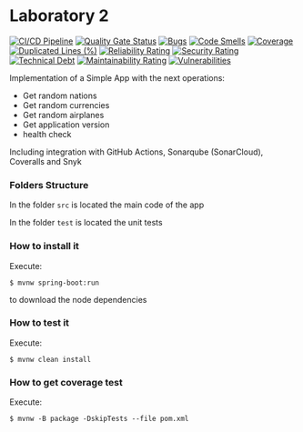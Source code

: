 # Laboratory 2

[![CI/CD Pipeline](https://github.com/dayanaramirez07/labcicd/actions/workflows/build.yml/badge.svg)](https://github.com/dayanaramirez07/labcicd/actions/workflows/build.yml)
[![Quality Gate Status](https://sonarcloud.io/api/project_badges/measure?project=dayanaramirez07_labcicd&metric=alert_status)](https://sonarcloud.io/summary/new_code?id=dayanaramirez07_labcicd)
[![Bugs](https://sonarcloud.io/api/project_badges/measure?project=dayanaramirez07_labcicd&metric=bugs)](https://sonarcloud.io/summary/new_code?id=dayanaramirez07_labcicd)
[![Code Smells](https://sonarcloud.io/api/project_badges/measure?project=dayanaramirez07_labcicd&metric=code_smells)](https://sonarcloud.io/summary/new_code?id=dayanaramirez07_labcicd)
[![Coverage](https://sonarcloud.io/api/project_badges/measure?project=dayanaramirez07_labcicd&metric=coverage)](https://sonarcloud.io/summary/new_code?id=dayanaramirez07_labcicd)
[![Duplicated Lines (%)](https://sonarcloud.io/api/project_badges/measure?project=dayanaramirez07_labcicd&metric=duplicated_lines_density)](https://sonarcloud.io/summary/new_code?id=dayanaramirez07_labcicd)
[![Reliability Rating](https://sonarcloud.io/api/project_badges/measure?project=dayanaramirez07_labcicd&metric=reliability_rating)](https://sonarcloud.io/summary/new_code?id=dayanaramirez07_labcicd)
[![Security Rating](https://sonarcloud.io/api/project_badges/measure?project=dayanaramirez07_labcicd&metric=security_rating)](https://sonarcloud.io/summary/new_code?id=dayanaramirez07_labcicd)
[![Technical Debt](https://sonarcloud.io/api/project_badges/measure?project=dayanaramirez07_labcicd&metric=sqale_index)](https://sonarcloud.io/summary/new_code?id=dayanaramirez07_labcicd)
[![Maintainability Rating](https://sonarcloud.io/api/project_badges/measure?project=dayanaramirez07_labcicd&metric=sqale_rating)](https://sonarcloud.io/summary/new_code?id=dayanaramirez07_labcicd)
[![Vulnerabilities](https://sonarcloud.io/api/project_badges/measure?project=dayanaramirez07_labcicd&metric=vulnerabilities)](https://sonarcloud.io/summary/new_code?id=dayanaramirez07_labcicd)

Implementation of a Simple App with the next operations:

* Get random nations
* Get random currencies
* Get random airplanes
* Get application version
* health check

Including integration with GitHub Actions, Sonarqube (SonarCloud), Coveralls and Snyk

### Folders Structure

In the folder `src` is located the main code of the app

In the folder `test` is located the unit tests

### How to install it

Execute:

```shell
$ mvnw spring-boot:run
```

to download the node dependencies

### How to test it

Execute:

```shell
$ mvnw clean install
```

### How to get coverage test

Execute:

```shell
$ mvnw -B package -DskipTests --file pom.xml
```